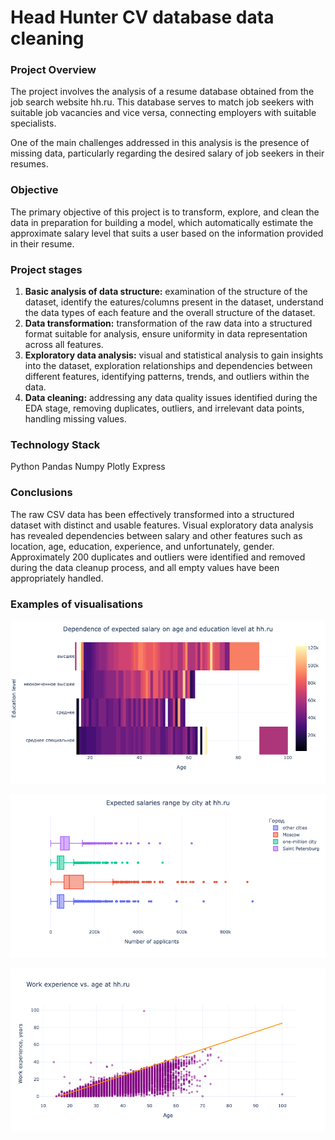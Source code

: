 # Head Hunter CV database data cleaning

### Project Overview

The project involves the analysis of a resume database obtained from the job search website hh.ru. This database serves to match job seekers with suitable job vacancies and vice versa, connecting employers with suitable specialists.

One of the main challenges addressed in this analysis is the presence of missing data, particularly regarding the desired salary of job seekers in their resumes.

### Objective

The primary objective of this project is to transform, explore, and clean the data in preparation for building a model, which automatically estimate the approximate salary level that suits a user based on the information provided in their resume.


### Project stages

   1. **Basic analysis of data structure:** examination of the structure of the dataset, identify the  eatures/columns present in the dataset, understand the data types of each feature and the overall structure of the dataset.
   2. **Data transformation:** transformation of the raw data into a structured format suitable for analysis, ensure uniformity in data representation across all features.
   3. **Exploratory data analysis:**  visual and statistical analysis to gain insights into the dataset, exploration relationships and dependencies between different features, identifying patterns, trends, and outliers within the data.
   4. **Data cleaning:** addressing any data quality issues identified during the EDA stage, removing duplicates, outliers, and irrelevant data points, handling missing values.

### Technology Stack

Python
Pandas
Numpy
Plotly Express

### Conclusions

The raw CSV data has been effectively transformed into a structured dataset with distinct and usable features.
Visual exploratory data analysis has revealed dependencies between salary and other features such as location, age, education, experience, and unfortunately, gender.
Approximately 200 duplicates and outliers were identified and removed during the data cleanup process, and all empty values have been appropriately handled.

### Examples of visualisations 

![](img/age_education_salary_heatmap.png)

![](img/City_salary_boxplot.png)

![](img/experience_age_scatter.png)